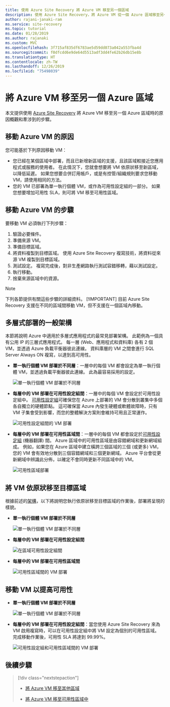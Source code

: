 ```yaml
---
title: 使用 Azure Site Recovery 將 Azure VM 移至另一個區域
description: 使用 Azure Site Recovery，將 Azure VM 從一個 Azure 區域移至另一個區域。
author: rajani-janaki-ram
ms.service: site-recovery
ms.topic: tutorial
ms.date: 01/28/2019
ms.author: rajanaki
ms.custom: MVC
ms.openlocfilehash: 3f715af835df6783ae5d59dd073a042a553fba4d
ms.sourcegitcommit: f0dfcdd6e9de64d5513adf3dd4fe62b26db15e8b
ms.translationtype: HT
ms.contentlocale: zh-TW
ms.lasthandoff: 12/26/2019
ms.locfileid: "75498039"
---
```

# <a name="moving-azure-vms-to-another-azure-region"></a>將 Azure VM 移至另一個 Azure 區域

本文提供使用 [Azure Site Recovery](site-recovery-overview.md) 將 Azure VM 移至另一個 Azure 區域時的原因概觀和牽涉到的步驟。 


## <a name="reasons-to-move-azure-vms"></a>移動 Azure VM 的原因

您可能基於下列原因移動 VM：

- 您已經在某個區域中部署，而且已新增新區域的支援，且該區域較接近您應用程式或服務的使用者。 在此情況下，您就會想要將 VM 依原狀移至新區域，以降低延遲。 如果您想要合併訂用帳戶，或是有控管/組織規則要求您移動 VM，請使用相同的方法。
- 您的 VM 已部署為單一執行個體 VM，或作為可用性設定組的一部分。 如果您想要增加可用性 SLA，則可將 VM 移至可用性區域。

## <a name="steps-to-move-azure-vms"></a>移動 Azure VM 的步驟

要移動 VM 必須執行下列步驟：

1. 驗證必要條件。
2. 準備來源 VM。
3. 準備目標區域。
4. 將資料複製到目標區域。 使用 Azure Site Recovery 複寫技術，將資料從來源 VM 複製到目標區域。
5. 測試設定。 複寫完成後，對非生產網路執行測試容錯移轉，藉以測試設定。
6. 執行移動。
7. 捨棄來源區域中的資源。

> [!NOTE]
> 下列各節提供有關這些步驟的詳細資料。
> [!IMPORTANT]
> 目前 Azure Site Recovery 支援在不同的區域間移動 VM，但不支援在一個區域內移動。

## <a name="typical-architectures-for-a-multi-tier-deployment"></a>多層式部署的一般架構

本節將說明 Azure 中適用於多層式應用程式的最常見部署架構。 此範例為一個具有公用 IP 的三層式應用程式。 每一層 (Web、應用程式和資料庫) 各有 2 個 VM，並透過 Azure 負載平衡器彼此連線。 資料庫層的 VM 之間會進行 SQL Server Always ON 複寫，以達到高可用性。

* **單一執行個體 VM 部署於不同層**：一層中的每個 VM 都會設定為單一執行個體 VM，並透過負載平衡器彼此連線。 此為最容易採用的設定。

     ![單一執行個體 VM 部署於不同層](media/move-vm-overview/regular-deployment.png)

* **每層中的 VM 部署在可用性設定組間**：一層中的每個 VM 會設定於可用性設定組中。 [可用性設定組](https://docs.microsoft.com/azure/virtual-machines/windows/tutorial-availability-sets)可確保您在 Azure 上部署的 VM 會分散到叢集中多個各自獨立的硬體節點。 這可確保當 Azure 內發生硬體或軟體故障時，只有 VM 子集會受到影響，而您的整體解決方案則會維持可用且正常運作。

     ![可用性設定組間的 VM 部署](media/move-vm-overview/avset.png)

* **每層中的 VM 部署在可用性區域間**：一層中的每個 VM 都會設定於[可用性設定組](https://docs.microsoft.com/azure/availability-zones/az-overview) \(機器翻譯\) 間。 Azure 區域中的可用性區域是由容錯網域和更新網域組成。 例如，如果您在 Azure 區域中建立橫跨三個區域的三個 (或更多) VM，您的 VM 會有效地分散到三個容錯網域和三個更新網域。 Azure 平台會從更新網域中辨識此分佈，以確定不會同時更新不同區域中的 VM。

     ![可用性區域部署](media/move-vm-overview/zone.png)

## <a name="move-vms-as-is-to-a-target-region"></a>將 VM 依原狀移至目標區域

根據前述的[架構](#typical-architectures-for-a-multi-tier-deployment)，以下將說明您執行依原狀移至目標區域的作業後，部署將呈現的樣貌。

* **單一執行個體 VM 部署於不同層**

     ![單一執行個體 VM 部署於不同層](media/move-vm-overview/single-zone.png)

* **每層中的 VM 部署在可用性設定組間**

     ![在區域可用性設定組間](media/move-vm-overview/crossregionaset.png)

* **每層中的 VM 部署在可用性區域間**

     ![可用性區域間的 VM 部署](media/move-vm-overview/azonecross.png)

## <a name="move-vms-to-increase-availability"></a>移動 VM 以提高可用性

* **單一執行個體 VM 部署於不同層**

     ![單一執行個體 VM 部署於不同層](media/move-vm-overview/single-zone.png)

* **每層中的 VM 部署在可用性設定組間**：當您使用 Azure Site Recovery 來為 VM 啟用複寫時，可以在可用性設定組中將 VM 設定為個別的可用性區域。 完成移動作業後，可用性 SLA 將達到 99.99%。

     ![可用性設定組和可用性區域間的 VM 部署](media/move-vm-overview/aset-azone.png)

## <a name="next-steps"></a>後續步驟

> [!div class="nextstepaction"]
> 
> * [將 Azure VM 移至其他區域](azure-to-azure-tutorial-migrate.md)
> 
> * [將 Azure VM 移至可用性區域中](move-azure-vms-avset-azone.md)

